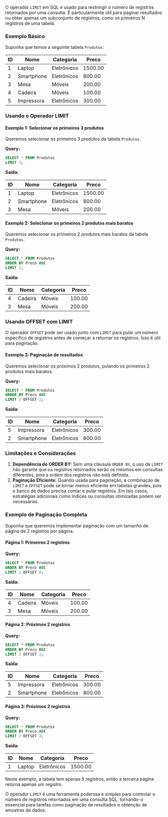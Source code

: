 O operador `LIMIT` em SQL é usado para restringir o número de registros retornados por uma consulta. É particularmente útil para paginar resultados ou obter apenas um subconjunto de registros, como os primeiros N registros de uma tabela.

### Exemplo Básico

Suponha que temos a seguinte tabela `Produtos`:

| ID | Nome       | Categoria    | Preco  |
|----|------------|--------------|--------|
| 1  | Laptop     | Eletrônicos  | 1500.00|
| 2  | Smartphone | Eletrônicos  | 800.00 |
| 3  | Mesa       | Móveis       | 200.00 |
| 4  | Cadeira    | Móveis       | 100.00 |
| 5  | Impressora | Eletrônicos  | 300.00 |

### Usando o Operador LIMIT

#### Exemplo 1: Selecionar os primeiros 3 produtos

Queremos selecionar os primeiros 3 produtos da tabela `Produtos`.

**Query:**

```sql
SELECT * FROM Produtos
LIMIT 3;
```

**Saída:**

| ID | Nome       | Categoria    | Preco  |
|----|------------|--------------|--------|
| 1  | Laptop     | Eletrônicos  | 1500.00|
| 2  | Smartphone | Eletrônicos  | 800.00 |
| 3  | Mesa       | Móveis       | 200.00 |

#### Exemplo 2: Selecionar os primeiros 2 produtos mais baratos

Queremos selecionar os primeiros 2 produtos mais baratos da tabela `Produtos`.

**Query:**

```sql
SELECT * FROM Produtos
ORDER BY Preco ASC
LIMIT 2;
```

**Saída:**

| ID | Nome    | Categoria | Preco  |
|----|---------|-----------|--------|
| 4  | Cadeira | Móveis    | 100.00 |
| 3  | Mesa    | Móveis    | 200.00 |

### Usando OFFSET com LIMIT

O operador `OFFSET` pode ser usado junto com `LIMIT` para pular um número específico de registros antes de começar a retornar os registros. Isso é útil para paginação.

#### Exemplo 3: Paginação de resultados

Queremos selecionar os próximos 2 produtos, pulando os primeiros 2 produtos mais baratos.

**Query:**

```sql
SELECT * FROM Produtos
ORDER BY Preco ASC
LIMIT 2 OFFSET 2;
```

**Saída:**

| ID | Nome       | Categoria    | Preco  |
|----|------------|--------------|--------|
| 5  | Impressora | Eletrônicos  | 300.00 |
| 2  | Smartphone | Eletrônicos  | 800.00 |

### Limitações e Considerações

1. **Dependência do ORDER BY:** Sem uma cláusula `ORDER BY`, o uso de `LIMIT` não garante que os registros retornados serão os mesmos em consultas diferentes, pois a ordem dos registros não está definida.
2. **Paginação Eficiente:** Quando usada para paginação, a combinação de `LIMIT` e `OFFSET` pode se tornar menos eficiente em tabelas grandes, pois o banco de dados precisa contar e pular registros. Em tais casos, estratégias adicionais como índices ou consultas otimizadas podem ser necessárias.

### Exemplo de Paginação Completa

Suponha que queremos implementar paginação com um tamanho de página de 2 registros por página.

#### Página 1: Primeiros 2 registros

**Query:**

```sql
SELECT * FROM Produtos
ORDER BY Preco ASC
LIMIT 2 OFFSET 0;
```

**Saída:**

| ID | Nome    | Categoria | Preco  |
|----|---------|-----------|--------|
| 4  | Cadeira | Móveis    | 100.00 |
| 3  | Mesa    | Móveis    | 200.00 |

#### Página 2: Próximos 2 registros

**Query:**

```sql
SELECT * FROM Produtos
ORDER BY Preco ASC
LIMIT 2 OFFSET 2;
```

**Saída:**

| ID | Nome       | Categoria    | Preco  |
|----|------------|--------------|--------|
| 5  | Impressora | Eletrônicos  | 300.00 |
| 2  | Smartphone | Eletrônicos  | 800.00 |

#### Página 3: Próximos 2 registros

**Query:**

```sql
SELECT * FROM Produtos
ORDER BY Preco ASC
LIMIT 2 OFFSET 4;
```

**Saída:**

| ID | Nome   | Categoria   | Preco  |
|----|--------|-------------|--------|
| 1  | Laptop | Eletrônicos | 1500.00|

Neste exemplo, a tabela tem apenas 5 registros, então a terceira página retorna apenas um registro.

O operador `LIMIT` é uma ferramenta poderosa e simples para controlar o número de registros retornados em uma consulta SQL, tornando-o essencial para tarefas como paginação de resultados e obtenção de amostras de dados.